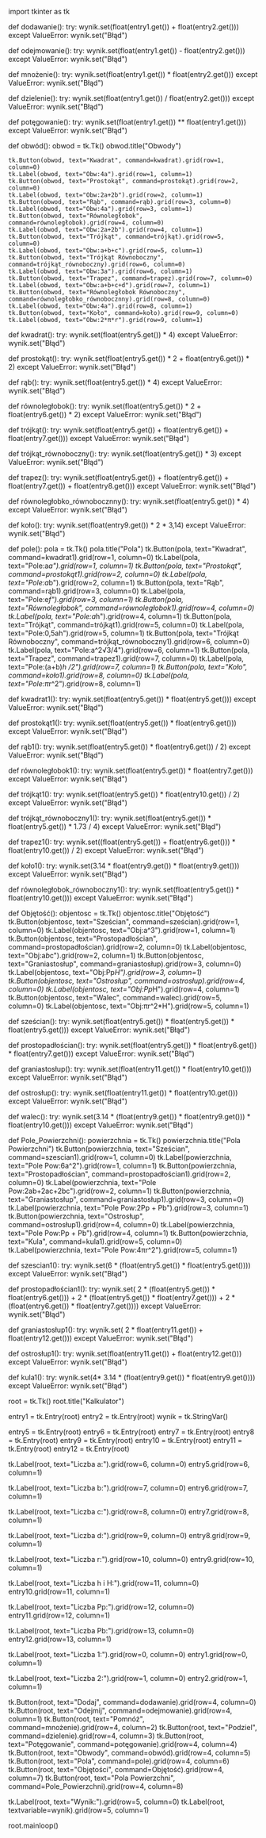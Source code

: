 import tkinter as tk

def dodawanie():
    try:
        wynik.set(float(entry1.get()) + float(entry2.get()))
    except ValueError:
        wynik.set("Błąd")

def odejmowanie():
    try:
        wynik.set(float(entry1.get()) - float(entry2.get()))
    except ValueError:
        wynik.set("Błąd")

def mnożenie():
    try:
        wynik.set(float(entry1.get()) * float(entry2.get()))
    except ValueError:
        wynik.set("Błąd")

def dzielenie():
    try:
        wynik.set(float(entry1.get()) / float(entry2.get()))
    except ValueError:
        wynik.set("Błąd")

def potęgowanie():
    try:
        wynik.set(float(entry1.get()) ** float(entry1.get()))
    except ValueError:
        wynik.set("Błąd")

def obwód():
    obwod = tk.Tk()
    obwod.title("Obwody")

    tk.Button(obwod, text="Kwadrat", command=kwadrat).grid(row=1, column=0)
    tk.Label(obwod, text="Obw:4a").grid(row=1, column=1)
    tk.Button(obwod, text="Prostokąt", command=prostokąt).grid(row=2, column=0)
    tk.Label(obwod, text="Obw:2a+2b").grid(row=2, column=1)
    tk.Button(obwod, text="Rąb", command=rąb).grid(row=3, column=0)
    tk.Label(obwod, text="Obw:4a").grid(row=3, column=1)
    tk.Button(obwod, text="Równoległobok", command=równoległobok).grid(row=4, column=0)
    tk.Label(obwod, text="Obw:2a+2b").grid(row=4, column=1)
    tk.Button(obwod, text="Trójkąt", command=trójkąt).grid(row=5, column=0)
    tk.Label(obwod, text="Obw:a+b+c").grid(row=5, column=1)
    tk.Button(obwod, text="Trójkąt Równoboczny", command=trójkąt_równoboczny).grid(row=6, column=0)
    tk.Label(obwod, text="Obw:3a").grid(row=6, column=1)
    tk.Button(obwod, text="Trapez", command=trapez).grid(row=7, column=0)
    tk.Label(obwod, text="Obw:a+b+c+d").grid(row=7, column=1)
    tk.Button(obwod, text="Równoległobok Równoboczny", command=równoległobko_równobocznny).grid(row=8, column=0)
    tk.Label(obwod, text="Obw:4a").grid(row=8, column=1)
    tk.Button(obwod, text="Koło", command=koło).grid(row=9, column=0)
    tk.Label(obwod, text="Obw:2*π*r").grid(row=9, column=1)

def kwadrat():
    try:
        wynik.set(float(entry5.get()) * 4)
    except ValueError:
        wynik.set("Błąd")

def prostokąt():
    try:
        wynik.set(float(entry5.get()) * 2 + float(entry6.get()) * 2)
    except ValueError:
        wynik.set("Błąd")

def rąb():
    try:
        wynik.set(float(entry5.get()) * 4)
    except ValueError:
        wynik.set("Błąd")

def równoległobok():
    try:
        wynik.set(float(entry5.get()) * 2 + float(entry6.get()) * 2)
    except ValueError:
        wynik.set("Błąd")

def trójkąt():
    try:
        wynik.set(float(entry5.get()) + float(entry6.get()) + float(entry7.get()))
    except ValueError:
        wynik.set("Błąd")

def trójkąt_równoboczny():
    try:
        wynik.set(float(entry5.get()) * 3)
    except ValueError:
        wynik.set("Błąd")

def trapez():
    try:
        wynik.set(float(entry5.get()) + float(entry6.get()) + float(entry7.get()) + float(entry8.get()))
    except ValueError:
        wynik.set("Błąd")

def równoległobko_równobocznny():
    try:
        wynik.set(float(entry5.get()) * 4)
    except ValueError:
        wynik.set("Błąd")

def koło():
    try:
        wynik.set(float(entry9.get()) * 2 * 3,14)
    except ValueError:
        wynik.set("Błąd")

def pole():
    pola = tk.Tk()
    pola.title("Pola")
    tk.Button(pola, text="Kwadrat", command=kwadrat1).grid(row=1, column=0)
    tk.Label(pola, text="Pole:a*a").grid(row=1, column=1)
    tk.Button(pola, text="Prostokąt", command=prostokąt1).grid(row=2, column=0)
    tk.Label(pola, text="Pole:a*b").grid(row=2, column=1)
    tk.Button(pola, text="Rąb", command=rąb1).grid(row=3, column=0)
    tk.Label(pola, text="Pole:e*f").grid(row=3, column=1)
    tk.Button(pola, text="Równoległobok", command=równoległobok1).grid(row=4, column=0)
    tk.Label(pola, text="Pole:a*h").grid(row=4, column=1)
    tk.Button(pola, text="Trójkąt", command=trójkąt1).grid(row=5, column=0)
    tk.Label(pola, text="Pole:0,5ah").grid(row=5, column=1)
    tk.Button(pola, text="Trójkąt Równoboczny", command=trójkąt_równoboczny1).grid(row=6, column=0)
    tk.Label(pola, text="Pole:a^2√3/4").grid(row=6, column=1)
    tk.Button(pola, text="Trapez", command=trapez1).grid(row=7, column=0)
    tk.Label(pola, text="Pole:(a+b)*h /2").grid(row=7, column=1)
    tk.Button(pola, text="Koło", command=koło1).grid(row=8, column=0)
    tk.Label(pola, text="Pole:π*r^2").grid(row=8, column=1)

def kwadrat1():
    try:
        wynik.set(float(entry5.get()) * float(entry5.get()))
    except ValueError:
        wynik.set("Błąd")

def prostokąt1():
    try:
        wynik.set(float(entry5.get()) * float(entry6.get()))
    except ValueError:
        wynik.set("Błąd")

def rąb1():
    try:
        wynik.set(float(entry5.get()) * float(entry6.get()) / 2)
    except ValueError:
        wynik.set("Błąd")

def równoległobok1():
    try:
        wynik.set(float(entry5.get()) * float(entry7.get()))
    except ValueError:
        wynik.set("Błąd")

def trójkąt1():
    try:
        wynik.set(float(entry5.get()) * float(entry10.get()) / 2)
    except ValueError:
        wynik.set("Błąd")

def trójkąt_równoboczny1():
    try:
        wynik.set(float(entry5.get()) * float(entry5.get()) * 1.73 / 4)
    except ValueError:
        wynik.set("Błąd")


def trapez1():
    try:
        wynik.set((float(entry5.get()) + float(entry6.get())) * float(entry10.get()) / 2)
    except ValueError:
        wynik.set("Błąd")

def koło1():
    try:
        wynik.set(3.14 * float(entry9.get()) * float(entry9.get()))
    except ValueError:
        wynik.set("Błąd")

def równoległobok_równoboczny1():
    try:
        wynik.set(float(entry5.get()) * float(entry10.get()))
    except ValueError:
        wynik.set("Błąd")

def Objętość():
    objentosc = tk.Tk()
    objentosc.title("Objętość")
    tk.Button(objentosc, text="Sześcian", command=sześcian).grid(row=1, column=0)
    tk.Label(objentosc, text="Obj:a^3").grid(row=1, column=1)
    tk.Button(objentosc, text="Prostopadłościan", command=prostopadłościan).grid(row=2, column=0)
    tk.Label(objentosc, text="Obj:a*b*c").grid(row=2, column=1)
    tk.Button(objentosc, text="Graniastosłup", command=graniastosłup).grid(row=3, column=0)
    tk.Label(objentosc, text="Obj:Pp*H").grid(row=3, column=1)
    tk.Button(objentosc, text="Ostrosłup", command=ostrosłup).grid(row=4, column=0)
    tk.Label(objentosc, text="Obj:Pp*H").grid(row=4, column=1)
    tk.Button(objentosc, text="Walec", command=walec).grid(row=5, column=0)
    tk.Label(objentosc, text="Obj:πr^2*H").grid(row=5, column=1)

def sześcian():
    try:
        wynik.set(float(entry5.get()) * float(entry5.get()) * float(entry5.get()))
    except ValueError:
        wynik.set("Błąd")

def prostopadłościan():
    try:
        wynik.set(float(entry5.get()) * float(entry6.get()) * float(entry7.get()))
    except ValueError:
        wynik.set("Błąd")

def graniastosłup():
    try:
        wynik.set(float(entry11.get()) * float(entry10.get()))
    except ValueError:
        wynik.set("Błąd")

def ostrosłup():
    try:
        wynik.set(float(entry11.get()) * float(entry10.get()))
    except ValueError:
        wynik.set("Błąd")   

def walec():
    try:
        wynik.set(3.14 * (float(entry9.get()) * float(entry9.get())) * float(entry10.get()))
    except ValueError:
        wynik.set("Błąd")       

def Pole_Powierzchni():
    powierzchnia = tk.Tk()
    powierzchnia.title("Pola Powierzchni")
    tk.Button(powierzchnia, text="Sześcian", command=szescian1).grid(row=1, column=0)
    tk.Label(powierzchnia, text="Pole Pow:6a^2").grid(row=1, column=1)
    tk.Button(powierzchnia, text="Prostopadłościan", command=prostopadłościan1).grid(row=2, column=0)
    tk.Label(powierzchnia, text="Pole Pow:2ab+2ac+2bc").grid(row=2, column=1)
    tk.Button(powierzchnia, text="Graniastosłup", command=graniastosłup1).grid(row=3, column=0)
    tk.Label(powierzchnia, text="Pole Pow:2Pp + Pb").grid(row=3, column=1)
    tk.Button(powierzchnia, text="Ostrosłup", command=ostrosłup1).grid(row=4, column=0)
    tk.Label(powierzchnia, text="Pole Pow:Pp + Pb").grid(row=4, column=1)
    tk.Button(powierzchnia, text="Kula", command=kula1).grid(row=5, column=0)
    tk.Label(powierzchnia, text="Pole Pow:4πr^2").grid(row=5, column=1)

def szescian1():
    try:
        wynik.set(6 * (float(entry5.get()) * float(entry5.get())))
    except ValueError:
        wynik.set("Błąd")

def prostopadłościan1():
    try:
        wynik.set( 2 * (float(entry5.get()) * float(entry6.get())) + 2 * (float(entry5.get()) * float(entry7.get())) + 2 * (float(entry6.get()) * float(entry7.get())))
    except ValueError:
        wynik.set("Błąd")

def graniastosłup1():
    try:
        wynik.set( 2 * float(entry11.get()) + float(entry12.get()))
    except ValueError:
        wynik.set("Błąd")

def ostrosłup1():
    try:
        wynik.set(float(entry11.get()) + float(entry12.get()))
    except ValueError:
        wynik.set("Błąd")

def kula1():
    try:
        wynik.set(4* 3.14 * (float(entry9.get()) * float(entry9.get())))
    except ValueError:
        wynik.set("Błąd")

root = tk.Tk()
root.title("Kalkulator")

entry1 = tk.Entry(root)
entry2 = tk.Entry(root)
wynik = tk.StringVar()


entry5 = tk.Entry(root)
entry6 = tk.Entry(root)
entry7 = tk.Entry(root)
entry8 = tk.Entry(root)
entry9 = tk.Entry(root)
entry10 = tk.Entry(root)
entry11 = tk.Entry(root)
entry12 = tk.Entry(root)

tk.Label(root, text="Liczba a:").grid(row=6, column=0)
entry5.grid(row=6, column=1)

tk.Label(root, text="Liczba b:").grid(row=7, column=0)
entry6.grid(row=7, column=1)

tk.Label(root, text="Liczba c:").grid(row=8, column=0)
entry7.grid(row=8, column=1)

tk.Label(root, text="Liczba d:").grid(row=9, column=0)
entry8.grid(row=9, column=1)

tk.Label(root, text="Liczba r:").grid(row=10, column=0)
entry9.grid(row=10, column=1)

tk.Label(root, text="Liczba h i H:").grid(row=11, column=0)
entry10.grid(row=11, column=1)

tk.Label(root, text="Liczba Pp:").grid(row=12, column=0)
entry11.grid(row=12, column=1)

tk.Label(root, text="Liczba Pb:").grid(row=13, column=0)
entry12.grid(row=13, column=1)


tk.Label(root, text="Liczba 1:").grid(row=0, column=0)
entry1.grid(row=0, column=1)

tk.Label(root, text="Liczba 2:").grid(row=1, column=0)
entry2.grid(row=1, column=1)


tk.Button(root, text="Dodaj", command=dodawanie).grid(row=4, column=0)
tk.Button(root, text="Odejmij", command=odejmowanie).grid(row=4, column=1)
tk.Button(root, text="Pomnóż", command=mnożenie).grid(row=4, column=2)
tk.Button(root, text="Podziel", command=dzielenie).grid(row=4, column=3)
tk.Button(root, text="Potęgowanie", command=potęgowanie).grid(row=4, column=4)
tk.Button(root, text="Obwody", command=obwód).grid(row=4, column=5)
tk.Button(root, text="Pola", command=pole).grid(row=4, column=6)
tk.Button(root, text="Objętości", command=Objętość).grid(row=4, column=7)
tk.Button(root, text="Pola Powierzchni", command=Pole_Powierzchni).grid(row=4, column=8)

tk.Label(root, text="Wynik:").grid(row=5, column=0)
tk.Label(root, textvariable=wynik).grid(row=5, column=1)

root.mainloop()

